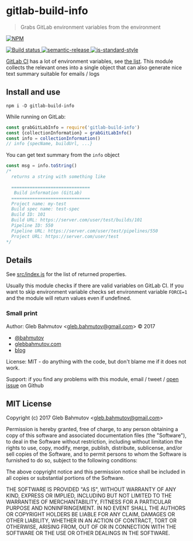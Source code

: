 # gitlab-build-info

> Grabs GitLab environment variables from the environment

[![NPM][npm-icon] ][npm-url]

[![Build status][ci-image] ][ci-url]
[![semantic-release][semantic-image] ][semantic-url]
[![js-standard-style][standard-image]][standard-url]

[GitLab CI](https://about.gitlab.com/gitlab-ci/) has a lot of environment
variables, see [the list](https://docs.gitlab.com/ce/ci/variables/#predefined-variables-environment-variables).
This module collects the relevant ones into a single object that can also
generate nice text summary suitable for emails / logs

## Install and use

```
npm i -D gitlab-build-info
```

While running on GitLab:

```js
const grabGitLabInfo = require('gitlab-build-info')
const {collectionInformation} = grabGitLabInfo()
const info = collectionInformation()
// info {specName, buildUrl, ...}
```

You can get text summary from the `info` object

```js
const msg = info.toString()
/*
  returns a string with something like

  ==============================
   Build information (GitLab)
  ==============================
  Project name: my-test
  Build spec name: test-spec
  Build ID: 101
  Build URL: https://server.com/user/test/builds/101
  Pipeline ID: 550
  Pipeline URL: https://server.com/user/test/pipelines/550
  Project URL: https://server.com/user/test
*/
```

## Details

See [src/index.js](src/index.js) for the list of returned properties.

Usually this module checks if there are valid variables on GitLab CI.
If you want to skip environment variable checks set environment variable
`FORCE=1` and the module will return values even if undefined.

### Small print

Author: Gleb Bahmutov &lt;gleb.bahmutov@gmail.com&gt; &copy; 2017

* [@bahmutov](https://twitter.com/bahmutov)
* [glebbahmutov.com](http://glebbahmutov.com)
* [blog](http://glebbahmutov.com/blog)

License: MIT - do anything with the code, but don't blame me if it does not work.

Support: if you find any problems with this module, email / tweet /
[open issue](https://github.com/bahmutov/gitlab-build-info/issues) on Github

## MIT License

Copyright (c) 2017 Gleb Bahmutov &lt;gleb.bahmutov@gmail.com&gt;

Permission is hereby granted, free of charge, to any person
obtaining a copy of this software and associated documentation
files (the "Software"), to deal in the Software without
restriction, including without limitation the rights to use,
copy, modify, merge, publish, distribute, sublicense, and/or sell
copies of the Software, and to permit persons to whom the
Software is furnished to do so, subject to the following
conditions:

The above copyright notice and this permission notice shall be
included in all copies or substantial portions of the Software.

THE SOFTWARE IS PROVIDED "AS IS", WITHOUT WARRANTY OF ANY KIND,
EXPRESS OR IMPLIED, INCLUDING BUT NOT LIMITED TO THE WARRANTIES
OF MERCHANTABILITY, FITNESS FOR A PARTICULAR PURPOSE AND
NONINFRINGEMENT. IN NO EVENT SHALL THE AUTHORS OR COPYRIGHT
HOLDERS BE LIABLE FOR ANY CLAIM, DAMAGES OR OTHER LIABILITY,
WHETHER IN AN ACTION OF CONTRACT, TORT OR OTHERWISE, ARISING
FROM, OUT OF OR IN CONNECTION WITH THE SOFTWARE OR THE USE OR
OTHER DEALINGS IN THE SOFTWARE.

[npm-icon]: https://nodei.co/npm/gitlab-build-info.svg?downloads=true
[npm-url]: https://npmjs.org/package/gitlab-build-info
[ci-image]: https://travis-ci.org/bahmutov/gitlab-build-info.svg?branch=master
[ci-url]: https://travis-ci.org/bahmutov/gitlab-build-info
[semantic-image]: https://img.shields.io/badge/%20%20%F0%9F%93%A6%F0%9F%9A%80-semantic--release-e10079.svg
[semantic-url]: https://github.com/semantic-release/semantic-release
[standard-image]: https://img.shields.io/badge/code%20style-standard-brightgreen.svg
[standard-url]: http://standardjs.com/
